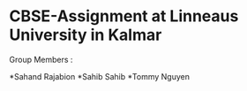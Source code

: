 # CBSE-Assignment at Linneaus University in Kalmar 

Group Members :

*Sahand Rajabion
*Sahib Sahib
*Tommy Nguyen
